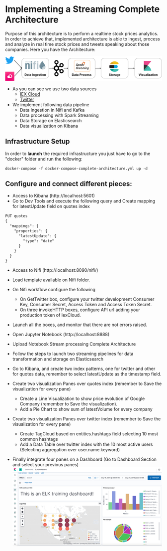 # Implementing a Streaming Complete Architecture

Purpose of this architecture is to perform a realtime stock prices analytics. In order to achieve that, implemented architecture is able to ingest, process and analyze in real time stock prices and tweets speaking about those companies. 
Here you have the Architecture:

![Architecture](../../img/completeArchitecture.png)

* As you can see we use two data sources
    * [IEX Cloud](https://iexcloud.io/)
    * [Twitter](https://developer.twitter.com/)
* We implement following data pipeline
    * Data Ingestion in Nifi and Kafka
    * Data processing with Spark Streaming
    * Data Storage on Elasticsearch
    * Data visualization on Kibana

## Infrastructure Setup

In order to **launch** the required infrastructure you just have to go to the "docker" folder and run the following:

```
docker-compose -f docker-compose-complete-architecture.yml up -d
```

## Configure and connect different pieces:

* Access to Kibana (http://localhost:5601)
* Go to Dev Tools and execute the following query and Create mapping for latestUpdate field on quotes index
```
PUT quotes
{
  "mappings": {
    "properties": {
      "latestUpdate": {
        "type": "date" 
      }
    }
  }
}
```


* Access to Nifi (http://localhost:8090/nifi/)
* Load template available on Nifi folder. 
* On Nifi workflow configure the following
	* On GetTwitter box, configure your twitter development Consumer Key, Consumer Secret, Access Token and Access Token Secret.
	* On three invokeHTTP boxes, configure API url adding your production token of IexCloud. 
* Launch all the boxes, and monitor that there are not errors raised. 
* Open Jupyter Notebook (http://localhost:8888)
* Upload Notebook Stream processing Complete Architecture
* Follow the steps to launch two streaming pipelines for data transformation and storage on Elasticsearch
* Go to Kibana, and create two index patterns, one for twitter and other for quotes data, remember to select latestUpdate as the timestamp field. 
* Create two visualization Panes over quotes index (remember to Save the visualization for every pane)
	* Create a Line Visualization to show price evolution of Google Company (remember to Save the visualization).
	* Add a Pie Chart to show sum of latestVolume for every company

* Create two visualization Panes over twitter index (remember to Save the visualization for every pane)
	* Create TagCloud based on entities.hashtags field selecting 10 most common hashtags
	* Add a Data Table over twitter index with the 10 most active users (Selecting aggregation over user.name.keyword)

* Finally integrate four panes on a Dashboard (Go to Dashboard Section and select your previous panes)
	![Integrated Dashboard](../../img/Dashboard.png)
	
